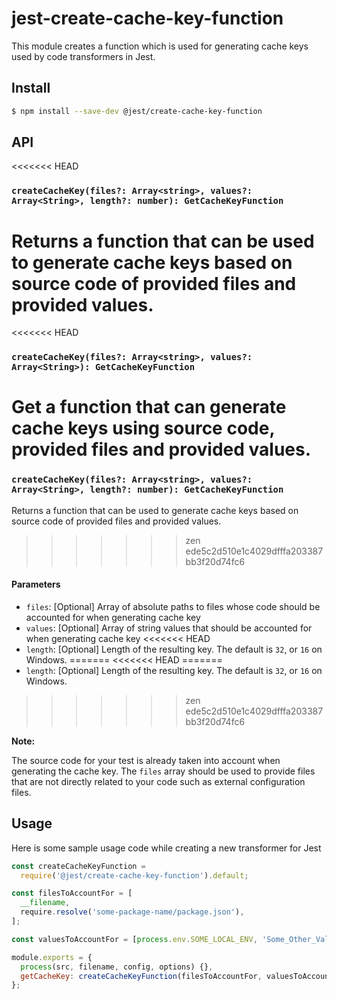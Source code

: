 # jest-create-cache-key-function

This module creates a function which is used for generating cache keys used by code transformers in Jest.

## Install

```sh
$ npm install --save-dev @jest/create-cache-key-function
```

## API

<<<<<<< HEAD
### `createCacheKey(files?: Array<string>, values?: Array<String>, length?: number): GetCacheKeyFunction`

Returns a function that can be used to generate cache keys based on source code of provided files and provided values.
=======
<<<<<<< HEAD
### `createCacheKey(files?: Array<string>, values?: Array<String>): GetCacheKeyFunction`

Get a function that can generate cache keys using source code, provided files and provided values.
=======
### `createCacheKey(files?: Array<string>, values?: Array<String>, length?: number): GetCacheKeyFunction`

Returns a function that can be used to generate cache keys based on source code of provided files and provided values.
>>>>>>> zen
>>>>>>> ede5c2d510e1c4029dfffa203387bb3f20d74fc6

#### Parameters

- `files`: [Optional] Array of absolute paths to files whose code should be accounted for when generating cache key
- `values`: [Optional] Array of string values that should be accounted for when generating cache key
<<<<<<< HEAD
- `length`: [Optional] Length of the resulting key. The default is `32`, or `16` on Windows.
=======
<<<<<<< HEAD
=======
- `length`: [Optional] Length of the resulting key. The default is `32`, or `16` on Windows.
>>>>>>> zen
>>>>>>> ede5c2d510e1c4029dfffa203387bb3f20d74fc6

**Note:**

The source code for your test is already taken into account when generating the cache key. The `files` array should be used to provide files that are not directly related to your code such as external configuration files.

## Usage

Here is some sample usage code while creating a new transformer for Jest

```javascript
const createCacheKeyFunction =
  require('@jest/create-cache-key-function').default;

const filesToAccountFor = [
  __filename,
  require.resolve('some-package-name/package.json'),
];

const valuesToAccountFor = [process.env.SOME_LOCAL_ENV, 'Some_Other_Value'];

module.exports = {
  process(src, filename, config, options) {},
  getCacheKey: createCacheKeyFunction(filesToAccountFor, valuesToAccountFor),
};
```
